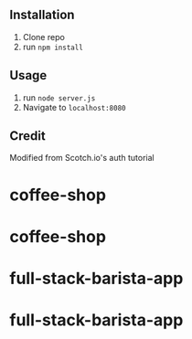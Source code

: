 ## Installation

1. Clone repo
2. run `npm install`

## Usage

1. run `node server.js`
2. Navigate to `localhost:8080`

## Credit

Modified from Scotch.io's auth tutorial
# coffee-shop
# coffee-shop
# full-stack-barista-app
# full-stack-barista-app
